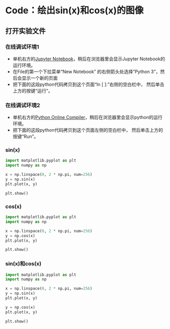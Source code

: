 # Code：绘出sin(x)和cos(x)的图像

## 打开实验文件

### 在线调试环境1

- 单机右方的[Jupyter Notebook](https://mybinder.org/v2/gh/ipython/ipython-in-depth/master?filepath=binder/Index.ipynb)，稍后在浏览器里会显示Jupyter Notebook的运行环境。
- 在File的第一个下拉菜单“New Notebook” 的右侧箭头处选择“Python 3”，然后会显示一个新的页面
- 把下面的这段python代码拷贝到这个页面“In [ ]:”右侧的空白栏中， 然后单击上方的按键“运行”。

### 在线调试环境2

- 单机右方的[Python Online Compiler](https://trinket.io/python3/a5bd54189b)，稍后在浏览器里会显示python的运行环境。
- 把下面的这段python代码拷贝到这个页面左侧的空白栏中， 然后单击上方的按键“Run”。

### sin(x)
```python
import matplotlib.pyplot as plt
import numpy as np

x = np.linspace(0, 2 * np.pi, num=256)
y = np.sin(x)
plt.plot(x, y)

plt.show()
```

### cos(x)
```python
import matplotlib.pyplot as plt
import numpy as np

x = np.linspace(0, 2 * np.pi, num=256)
y = np.cos(x)
plt.plot(x, y)

plt.show()
```

### sin(x)和cos(x)
```python
import matplotlib.pyplot as plt
import numpy as np

x = np.linspace(0, 2 * np.pi, num=256)
y = np.sin(x)
plt.plot(x, y)

y = np.cos(x)
plt.plot(x, y)

plt.show()
```